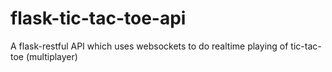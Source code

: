 # flask-tic-tac-toe-api
A flask-restful API which uses websockets to do realtime playing of tic-tac-toe (multiplayer)
